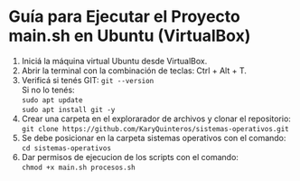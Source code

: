 <h1>Guía para Ejecutar el Proyecto main.sh en Ubuntu (VirtualBox)</h1>
<ol>
<li>Iniciá la máquina virtual Ubuntu desde VirtualBox.</li>
<li>Abrir la terminal con la combinación de teclas: Ctrl + Alt + T.</li>
<li>Verificá si tenés GIT: 
<code>git --version</code> <br>
Si no lo tenés: <br> 
<code>sudo apt update</code><br>
<code>sudo apt install git -y</code></li>
<li> Crear una carpeta en el explorarador de archivos y clonar el repositorio: <br>
<code>git clone https://github.com/KaryQuinteros/sistemas-operativos.git</code> <br>
</li>
<li>Se debe posicionar en la carpeta sistemas operativos con el comando: <br> 
<code>cd sistemas-operativos</code>
</li>
<li>Dar permisos de ejecucion de los scripts con el comando: <br>
<code>chmod +x main.sh procesos.sh</code></li>

</ol>

